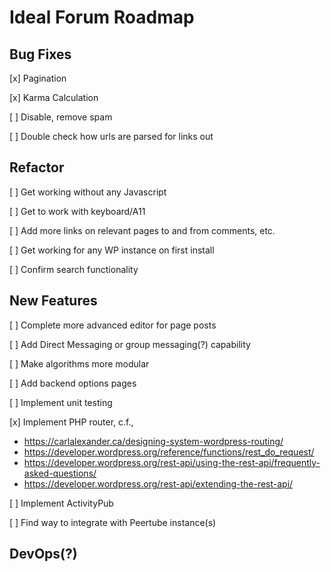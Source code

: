 # Ideal Forum Roadmap
## Bug Fixes
[x] Pagination

[x] Karma Calculation

[ ] Disable, remove spam

[ ] Double check how urls are parsed for links out

## Refactor
[ ] Get working without any Javascript

[ ] Get to work with keyboard/A11

[ ] Add more links on relevant pages to and from comments, etc.

[ ] Get working for any WP instance on first install

[ ] Confirm search functionality

## New Features
[ ] Complete more advanced editor for page posts

[ ] Add Direct Messaging or group messaging(?) capability

[ ] Make algorithms more modular

[ ] Add backend options pages

[ ] Implement unit testing

[x] Implement PHP router, c.f., 

- https://carlalexander.ca/designing-system-wordpress-routing/
- https://developer.wordpress.org/reference/functions/rest_do_request/
- https://developer.wordpress.org/rest-api/using-the-rest-api/frequently-asked-questions/
- https://developer.wordpress.org/rest-api/extending-the-rest-api/


[ ] Implement ActivityPub

[ ] Find way to integrate with Peertube instance(s)

## DevOps(?)